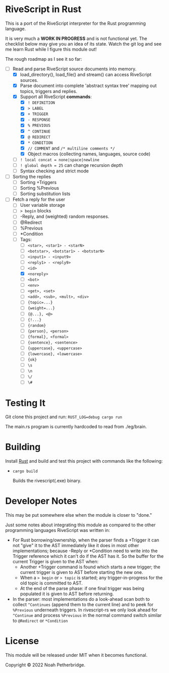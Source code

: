 # RiveScript in Rust

This is a port of the RiveScript interpreter for the Rust programming language.

It is very much a **WORK IN PROGRESS** and is not functional yet. The checklist
below may give you an idea of its state. Watch the git log and see me learn Rust
while I figure this module out!

The rough roadmap as I see it so far:

- [ ] Read and parse RiveScript source documents into memory.
    - [x] load_directory(), load_file() and stream() can access RiveScript sources.
    - [x] Parse document into complete 'abstract syntax tree' mapping out topics,
          triggers and replies.
    - [x] Support all RiveScript **commands**:
        - [x] `! DEFINITION`
        - [x] `> LABEL`
        - [x] `+ TRIGGER`
        - [x] `- RESPONSE`
        - [x] `% PREVIOUS`
        - [x] `^ CONTINUE`
        - [x] `@ REDIRECT`
        - [x] `* CONDITION`
        - [x] `// COMMENT` and `/* multiline comments */`
        - [x] Object macros (collecting names, languages, source code)
    - [ ] `! local concat = none|space|newline`
    - [ ] `! global depth = 25` can change recursion depth
    - [ ] Syntax checking and strict mode
- [ ] Sorting the replies
    - [ ] Sorting +Triggers
    - [ ] Sorting %Previous
    - [ ] Sorting substitution lists
- [ ] Fetch a reply for the user
    - [ ] User variable storage
    - [ ] `> begin` blocks
    - [ ] -Reply, and (weighted) random responses.
    - [ ] @Redirect
    - [ ] %Previous
    - [ ] *Condition
    - [ ] Tags:
        - [ ] `<star>, <star1> - <starN>`
        - [ ] `<botstar>, <botstar1> - <botstarN>`
        - [ ] `<input1> - <input9>`
        - [ ] `<reply1> - <reply9>`
        - [ ] `<id>`
        - [x] `<noreply>`
        - [ ] `<bot>`
        - [ ] `<env>`
        - [ ] `<get>, <set>`
        - [ ] `<add>, <sub>, <mult>, <div>`
        - [ ] `{topic=...}`
        - [ ] `{weight=...}`
        - [ ] `{@...}, <@>`
        - [ ] `{!...}`
        - [ ] `{random}`
        - [ ] `{person}, <person>`
        - [ ] `{formal}, <formal>`
        - [ ] `{sentence}, <sentence>`
        - [ ] `{uppercase}, <uppercase>`
        - [ ] `{lowercase}, <lowercase>`
        - [ ] `{ok}`
        - [ ] `\s`
        - [ ] `\n`
        - [ ] `\/`
        - [ ] `\#`

# Testing It

Git clone this project and run: `RUST_LOG=debug cargo run`

The main.rs program is currently hardcoded to read from ./eg/brain.

# Building

Install [Rust](https://www.rust-lang.org/) and build and test this project
with commands like the following:

* `cargo build`

    Builds the rivescript(.exe) binary.

# Developer Notes

This may be put somewhere else when the module is closer to "done."

Just some notes about integrating this module as compared to the
other programming languages RiveScript was written in:

* For Rust borrowing/ownership, when the parser finds a +Trigger it
  can not "give" it to the AST immediately like it does in most other
  implementations; because -Reply or *Condition need to write into the
  Trigger reference which it can't do if the AST has it. So the buffer
  for the current Trigger is given to the AST when:
    * Another +Trigger command is found which starts a new trigger;
      the current trigger is given to AST before starting the new one.
    * When a `> begin` or `> topic` is started; any trigger-in-progress
      for the old topic is committed to AST.
    * At the end of the parse phase: if one final trigger was being
      populated it is given to AST before returning.
* In the parser: most implementations do a look-ahead scan both to
  collect `^Continues` (append them to the current line) and to peek
  for `%Previous` underneath triggers. In rivescript-rs we only look
  ahead for `^Continue` and process `%Previous` in the normal command
  switch similar to `@Redirect` or `*Condition`

# License

This module will be released under MIT when it becomes functional.

Copyright © 2022 Noah Petherbridge.